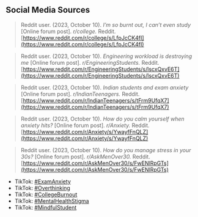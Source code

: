 ## Social Media Sources

> Reddit user. (2023, October 10). *I’m so burnt out, I can’t even study* [Online forum post]. *r/college.* Reddit.  
> [https://www.reddit.com/r/college/s/LfpJcCK4fI](https://www.reddit.com/r/college/s/LfpJcCK4fI)

> Reddit user. (2023, October 10). *Engineering workload is destroying me* [Online forum post]. *r/EngineeringStudents.* Reddit.  
> [https://www.reddit.com/r/EngineeringStudents/s/lscxQxvE6T](https://www.reddit.com/r/EngineeringStudents/s/lscxQxvE6T)

> Reddit user. (2023, October 10). *Indian students and exam anxiety* [Online forum post]. *r/IndianTeenagers.* Reddit.  
> [https://www.reddit.com/r/IndianTeenagers/s/tFrm9UfqX7](https://www.reddit.com/r/IndianTeenagers/s/tFrm9UfqX7)

> Reddit user. (2023, October 10). *How do you calm yourself when anxiety hits?* [Online forum post]. *r/Anxiety.* Reddit.  
> [https://www.reddit.com/r/Anxiety/s/YwayfFnQLZ](https://www.reddit.com/r/Anxiety/s/YwayfFnQLZ)

> Reddit user. (2023, October 10). *How do you manage stress in your 30s?* [Online forum post]. *r/AskMenOver30.* Reddit.  
> [https://www.reddit.com/r/AskMenOver30/s/FwENlRpGTs](https://www.reddit.com/r/AskMenOver30/s/FwENlRpGTs)

- TikTok: [#ExamAnxiety](https://www.tiktok.com/tag/examanxiety)
- TikTok: [#Overthinking](https://www.tiktok.com/tag/overthinking)
- TikTok: [#CollegeBurnout](https://www.tiktok.com/tag/collegeburnout)
- TikTok: [#MentalHealthStigma](https://www.tiktok.com/tag/mentalhealthstigma)
- TikTok: [#MindfulStudent](https://www.tiktok.com/tag/mindfulstudent)
